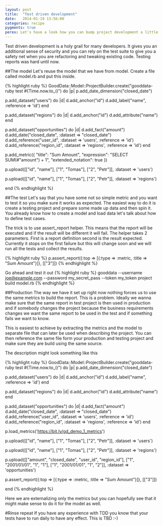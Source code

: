 ```yaml
---
layout: post
title:  "Test driven development"
date:   2014-01-19 13:56:00
categories: recipe
pygments: true
perex: Let's have a look how you can bump project development a little to achieve test driven development of your reports and projects.
---
```


Test driven development is a holy grail for many developers. It gives you an additional sense of security and you can rely on the test suite to give you a safety net when you are refactoring and tweaking existing code. Testing reports was hard until now.

##The model
Let's reuse the model that we have from model. Create a file called model.rb and put this inside.

{% highlight ruby %}
GoodData::Model::ProjectBuilder.create("gooddata-ruby test #{Time.now.to_i}") do |p|
  p.add_date_dimension("closed_date")

  p.add_dataset("users") do |d|
    d.add_anchor("id")
    d.add_label("name", :reference => 'id')
  end

  p.add_dataset("regions") do |d|
    d.add_anchor("id")
    d.add_attribute("name")
  end

  p.add_dataset("opportunities") do |d|
    d.add_fact("amount")
    d.add_date("closed_date", :dataset => "closed_date")
    d.add_reference("user_id", :dataset => 'users', :reference => 'id')
    d.add_reference("region_id", :dataset => 'regions', :reference => 'id')
  end

  p.add_metric({
    "title": "Sum Amount",
    "expression": "SELECT SUM(#\"amount\") + 1",
    "extended_notation": true
  })

  p.upload([["id", "name"],
            ["1", "Tomas"],
            ["2", "Petr"]], :dataset => 'users')

  p.upload([["id", "name"],
            ["1", "Tomas"],
            ["2", "Petr"]], :dataset => 'regions')

end
{% endhighlight %}

##The test
Let's say that you have some not so simple metric and you want to test it so you make sure it works as expected. The easiest way to do it is create a testing project and prepare some made up data and then spin it. You already know how to create a model and load data let's talk about how to define test cases.

The trick is to use assert_report helper. This means that the report will be executed and if the result will be different it will fail. The helper takes 2 parameters. First is a report definition second is the result expected. Currently it stops on the first failure but this will change soon and we will run all the tests and collect the results.

{% highlight ruby %}
p.assert_report({:top => [{:type => :metric, :title => "Sum Amount"}]}, [["3"]])
{% endhighlight %}

Go ahead and test it out
{% highlight ruby %}
gooddata --username joe@example.com --password my_secret_pass --token my_token  project build model.rb
{% endhighlight %}

##Production
The way we have it set up right now nothing forces us to use the same metrics to build the report. This is a problem. Ideally we wanna make sure that the same report in test project is then used in production and if somebody changes the project because the business requirements changes we want the same report to be used in the test and if something fails we want to know.

This is easiest to achieve by extracting the metrics and the model to separate file that can later be used when describing the project. You can then reference the same file form your production and testing project and make sure they are build using the same source.

The description might look something like this

{% highlight ruby %}
GoodData::Model::ProjectBuilder.create("gooddata-ruby test #{Time.now.to_i}") do |p|
  p.add_date_dimension("closed_date")

  p.add_dataset("users") do |d|
    d.add_anchor("id")
    d.add_label("name", :reference => 'id')
  end

  p.add_dataset("regions") do |d|
    d.add_anchor("id")
    d.add_attribute("name")
  end

  p.add_dataset("opportunities") do |d|
    d.add_fact("amount")
    d.add_date("closed_date", :dataset => "closed_date")
    d.add_reference("user_id", :dataset => 'users', :reference => 'id')
    d.add_reference("region_id", :dataset => 'regions', :reference => 'id')
  end

  p.load_metrics('https://bit.ly/gd_demo_1_metrics')

  p.upload([["id", "name"],
            ["1", "Tomas"],
            ["2", "Petr"]], :dataset => 'users')

  p.upload([["id", "name"],
            ["1", "Tomas"],
            ["2", "Petr"]], :dataset => 'regions')

  p.upload([["amount", "closed_date", "user_id", "region_id"],
            ["1", "2001/01/01", "1", "1"],
            ["1", "2001/01/01", "1", "2"]], :dataset => 'opportunities')

  p.assert_report({:top => [{:type => :metric, :title => "Sum Amount"}]}, [["3"]])

end
{% endhighlight %}

Here we are externalizing only the metrics but you can hopefully see that it might make sense to do it for the model as well.

#Rinse repeat
If you have any experience with TDD you know that your tests have to run daily to have any effect. This is TBD :-)